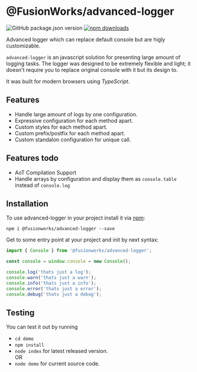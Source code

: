 # @FusionWorks/advanced-logger

![GitHub package.json version](https://img.shields.io/github/package-json/v/FusionWorks/advanced-logger.svg?label=Version)
[![npm downloads](https://img.shields.io/npm/dm/@fusionworks/advanced-logger.svg)](https://npmjs.org/@fusionworks/advanced-logger)

Advanced logger which can replace default console but are higly customizable.

`advanced-logger` is an javascript solution for presenting large amount of logging tasks. The logger was designed to be extremely flexible and light; it doesn't require you to replace original console with it but its design to.

It was built for modern browsers using _TypeScript_.

## Features
- Handle large amount of logs by one configuration.
- Expressive configuration for each method apart.
- Custom styles for each method apart.
- Custom prefix/postfix for each method apart.
- Custom standalon configuration for unique call.

## Features todo
- AoT Compilation Support
- Handle arrays by configuration and display them as `console.table` instead of `console.log`

## Installation
To use advanced-logger in your project install it via [npm](https://www.npmjs.com/package/@fusionworks/advanced-logger):
```
npm i @fusionworks/advanced-logger --save
```

Get to some entry point at your project and init by next syntax:
```JAVASCRIPT
import { Console } from '@fusionworks/advanced-logger';

const console = window.console = new Console();

console.log('thats just a log');
console.warn('thats just a warn');
console.info('thats just a info');
console.error('thats just a error');
console.debug('thats just a debug');
```

## Testing
You can test it out by running
- `cd demo`
- `npm install`
- `node index` for latest released version.  
OR
- `node demo` for current source code.